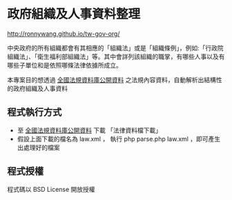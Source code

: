政府組織及人事資料整理
======================

http://ronnywang.github.io/tw-gov-org/

中央政府的所有組織都會有其相應的「組織法」或是「組織條例」，例如:「行政院組織法」、「衛生福利部組織法」等。其中會詳列該組織的職掌，有哪些人事以及有哪些子單位和是依照哪條法律依據所成立。

本專案目的想透過 [全國法規資料庫公開資料](http://law.moj.gov.tw/PublicData/DevelopGuide.aspx) 之法規內容資料，自動解析出結構性的政府組織及人事資料


程式執行方式
------------
* 至 [全國法規資料庫公開資料](http://law.moj.gov.tw/PublicData/DevelopGuide.aspx) 下載 「法律資料檔下載」
* 假設上面下載的檔名為 law.xml ， 執行 php parse.php law.xml ，即可產生出處理好的檔案


程式授權
--------
程式碼以 BSD License 開放授權
